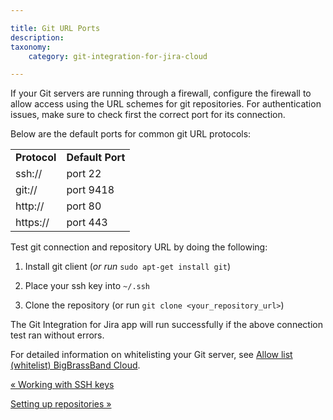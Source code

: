 ```yaml
---

title: Git URL Ports
description:
taxonomy:
    category: git-integration-for-jira-cloud

---
```

If your Git servers are running through a firewall, configure the firewall to allow access using the URL schemes for git repositories. For authentication issues, make sure to check first the correct port for its connection.

Below are the default ports for common git URL protocols:

|     |     |
| --- | --- |
| **Protocol** | **Default Port** |
| ssh:// | port 22 |
| git:// | port 9418 |
| http:// | port 80 |
| https:// | port 443 |

Test git connection and repository URL by doing the following:

1.  Install git client (_or run_ `sudo apt-get install git`)

2.  Place your ssh key into `~/.ssh`

3.  Clone the repository (or run `git clone <your_repository_url>`)


The Git Integration for Jira app will run successfully if the above connection test ran without errors.


For detailed information on whitelisting your Git server, see [Allow list (whitelist) BigBrassBand Cloud](https://bigbrassband.atlassian.net/wiki/spaces/GITCLOUD/pages/121241614/Allow+list+whitelist+BigBrassBand+Cloud).

[« Working with SSH keys](/git-integration-for-jira-cloud/working-with-ssh-keys-gij-cloud/)

[Setting up repositories »](/wiki/spaces/GITCLOUD/pages/1923023982/Setting+up+integrations)